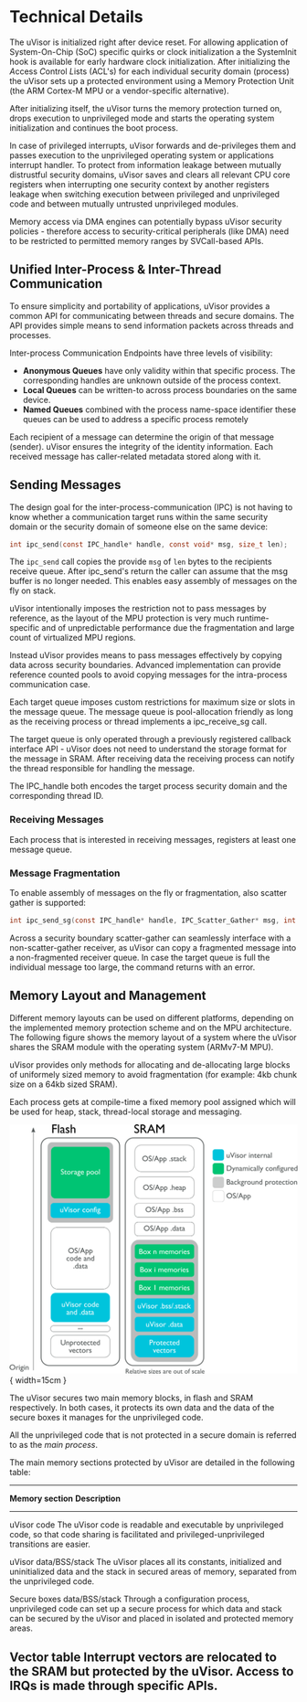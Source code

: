# Technical Details

The uVisor is initialized right after device reset. For allowing application of System-On-Chip (SoC) specific quirks or clock initialization a the SystemInit hook is available for early hardware clock initialization.
After initializing the *A*ccess *C*ontrol *L*ists (ACL's) for each individual security domain (process) the uVisor sets up a protected environment using a Memory Protection Unit (the ARM Cortex-M MPU or a vendor-specific alternative).

After initializing itself, the uVisor turns the memory protection turned on, drops execution to unprivileged mode and starts the operating system initialization and continues the boot process.

In case of privileged interrupts, uVisor forwards and de-privileges them and passes execution to the unprivileged operating system or applications interrupt handler.
To protect from information leakage between mutually distrustful security domains, uVisor saves and clears all relevant CPU core registers when interrupting one security context by another   registers leakage when switching execution between privileged and unprivileged code and between mutually untrusted unprivileged modules.

Memory access via DMA engines can potentially bypass uVisor security policies - therefore access to security-critical peripherals (like DMA) need to be restricted to permitted memory ranges by SVCall-based APIs.


## Unified Inter-Process & Inter-Thread Communication

To ensure simplicity and portability of applications, uVisor provides a common API for communicating between threads and secure domains. The API provides simple means to send information packets across threads and processes.

Inter-process Communication Endpoints have three levels of visibility:
- **Anonymous Queues** have only validity within that specific process. The corresponding handles are unknown outside of the process context.
- **Local Queues** can be written-to across process boundaries on the same device.
- **Named Queues** combined with the process name-space identifier these queues can be used to address a specific process remotely

Each recipient of a message can determine the origin of that message (sender). uVisor ensures the integrity of the identity information. Each received message has caller-related metadata stored along with it.

## Sending Messages

The design goal for the inter-process-communication (IPC) is not having to know whether a communication target runs within the same security domain or the security domain of someone else on the same device:
```C
int ipc_send(const IPC_handle* handle, const void* msg, size_t len);
```
The `ipc_send` call copies the provide `msg` of `len` bytes to the recipients receive queue. After ipc_send's return the caller can assume that the msg buffer is no longer needed. This enables easy assembly of messages on the fly on stack.

uVisor intentionally imposes the restriction not to pass messages by reference, as the layout of the MPU protection is very much runtime-specific and of unpredictable performance due the fragmentation and large count of virtualized MPU regions.

Instead uVisor provides means to pass messages effectively by copying data across security boundaries. Advanced implementation can provide reference counted pools to avoid copying messages for the intra-process communication case.

Each target queue imposes custom restrictions for maximum size or slots in the message queue. The message queue is pool-allocation friendly as long as the receiving process or thread implements a ipc_receive_sg call.

The target queue is only operated through a previously registered callback interface API - uVisor does not need to understand the storage format for the message in SRAM. After receiving data the receiving process can notify the thread responsible for handling the message.

The IPC_handle both encodes the target process security domain and the corresponding thread ID.

### Receiving Messages

Each process that is interested in receiving messages, registers at least one message queue.

### Message Fragmentation

To enable assembly of messages on the fly or fragmentation, also scatter gather is supported:
```C
int ipc_send_sg(const IPC_handle* handle, IPC_Scatter_Gather* msg, int count);
```
Across a security boundary scatter-gather can seamlessly interface with a non-scatter-gather receiver, as uVisor can copy a fragmented message into a non-fragmented receiver queue. In case the target queue is full the individual message too large, the command returns with an error.

## Memory Layout and Management

Different memory layouts can be used on different platforms, depending on the implemented memory protection scheme and on the MPU architecture. The following figure shows the memory layout of a system where the uVisor shares the SRAM module with the operating system (ARMv7-M MPU).

uVisor provides only methods for allocating and de-allocating large blocks of uniformely sized memory to avoid fragmentation (for example: 4kb chunk size on a 64kb sized SRAM).

Each process gets at compile-time a fixed memory pool assigned which will be used for heap, stack, thread-local storage and messaging.

![](images/memory_layout.png){ width=15cm }

The uVisor secures two main memory blocks, in flash and SRAM respectively. In both cases, it protects its own data and the data of the secure boxes it manages for the unprivileged code.

All the unprivileged code that is not protected in a secure domain is referred to as the *main process*.

The main memory sections protected by uVisor are detailed in the following table:

------------------------------------------------------------------------
**Memory section**          **Description**
--------------------------- --------------------------------------------
uVisor code                 The uVisor code is readable and executable
                            by unprivileged code, so that code sharing
                            is facilitated and privileged-unprivileged
                            transitions are easier.

uVisor data/BSS/stack       The uVisor places all its constants,
                            initialized and uninitialized data and the
                            stack in secured areas of memory, separated
                            from the unprivileged code.

Secure boxes data/BSS/stack Through a configuration process,
                            unprivileged code can set up a secure
                            process for which data and stack can be
                            secured by the uVisor and placed in
                            isolated and protected memory areas.

Vector table                Interrupt vectors are relocated to the SRAM
                            but protected by the uVisor. Access to IRQs
                            is made through specific APIs.
------------------------------------------------------------------------
